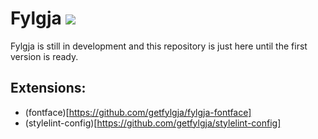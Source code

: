 # Fylgja ![](https://img.shields.io/badge/build-in%20development-lightgrey.svg)

Fylgja is still in development and this repository is just here until the first version is ready.

## Extensions:

* (fontface)[https://github.com/getfylgja/fylgja-fontface]
* (stylelint-config)[https://github.com/getfylgja/stylelint-config]
